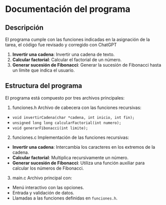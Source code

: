 # Documentación del programa

## Descripción
El programa cumple con las funciones indicadas en la asignación de la tarea, el código fue revisado y corregido con ChatGPT

1. **Invertir una cadena**: Invertir una cadena de texto.
2. **Calcular factorial**: Calcular el factorial de un número.
3. **Generar sucesión de Fibonacci**: Generar la sucesión de Fibonacci hasta un límite que indica el usuario.

## Estructura del programa
El programa está compuesto por tres archivos principales:

1. funciones.h
Archivo de cabecera con las funciones recursivas:
- `void invertirCadena(char *cadena, int inicio, int fin);`
- `unsigned long long calcularFactorial(int numero);`
- `void generarFibonacci(int limite);`

2. funciones.c
Implementación de las funciones recursivas:
- **Invertir una cadena**: Intercambia los caracteres en los extremos de la cadena.
- **Calcular factorial**: Multiplica recursivamente un número.
- **Generar sucesión de Fibonacci**: Utiliza una función auxiliar para calcular los números de Fibonacci.

3. main.c
Archivo principal con:
- Menú interactivo con las opciones.
- Entrada y validación de datos.
- Llamadas a las funciones definidas en `funciones.h`.
